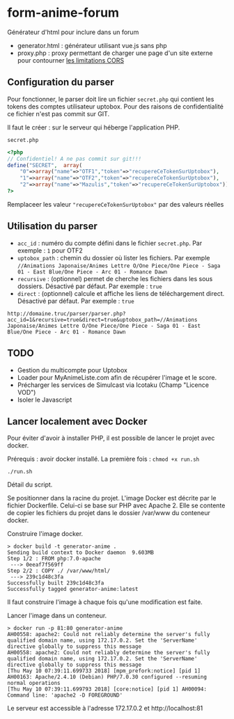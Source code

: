 # form-anime-forum
Générateur d'html pour inclure dans un forum

* generator.html : générateur utilisant vue.js sans php
* proxy.php : proxy permettant de charger une page d'un site externe pour contourner [les limitations CORS](https://fr.wikipedia.org/wiki/Cross-origin_resource_sharing)

## Configuration du parser

Pour fonctionner, le parser doit lire un fichier `secret.php` qui contient les tokens des comptes utilisateur uptobox.
Pour des raisons de confidentialité ce fichier n'est pas commit sur GIT.

Il faut le créer : sur le serveur qui héberge l'application PHP.

`secret.php`
```php
<?php
// Confidentiel! A ne pas commit sur git!!!
define("SECRET",  array(
    "0"=>array("name"=>"OTF1","token"=>"recupereCeTokenSurUptobox"),
    "1"=>array("name"=>"OTF2","token"=>"recupereCeTokenSurUptobox"),
    "2"=>array("name"=>"Mazulis","token"=>"recupereCeTokenSurUptobox")));
?>
```

Remplaceer les valeur `"recupereCeTokenSurUptobox"` par des valeurs réelles

## Utilisation du parser

* `acc_id` : numéro du compte défini dans le fichier `secret.php`. Par exemple : `1` pour OTF2
* `uptobox_path` : chemin du dossier où lister les fichiers. Par exemple `//Animations Japonaise/Animes Lettre O/One Piece/One Piece - Saga 01 - East Blue/One Piece - Arc 01 - Romance Dawn`
* `recursive` : (optionnel) permet de cherche les fichiers dans les sous dossiers. Désactivé par défaut. Par exemple : `true`
* `direct` : (optionnel) calcule et affiche les liens de téléchargement direct. Désactivé par défaut. Par exemple : `true`

```
http://domaine.truc/parser/parser.php?acc_id=1&recursive=true&direct=true&uptobox_path=//Animations Japonaise/Animes Lettre O/One Piece/One Piece - Saga 01 - East Blue/One Piece - Arc 01 - Romance Dawn
```

## TODO
* Gestion du multicompte pour Uptobox
* Loader pour MyAnimeListe.com afin de récupérer l'image et le score.
* Précharger les services de Simulcast via Icotaku (Champ "Licence VOD")
* Isoler le Javascript

## Lancer localement avec Docker
Pour éviter d'avoir à installer PHP, il est possible de lancer le projet avec docker.

Prérequis : avoir docker installé.
La première fois : `chmod +x run.sh`

```
./run.sh
```

Détail du script.

Se positionner dans la racine du projet. L'image Docker est décrite par le fichier Dockerfile.
Celui-ci se base sur PHP avec Apache 2. Elle se contente de copier les fichiers du projet dans 
le dossier /var/www du conteneur docker.

Construire l'image docker. 
```
> docker build -t generator-anime .
Sending build context to Docker daemon  9.603MB
Step 1/2 : FROM php:7.0-apache
 ---> 0eeaf7f569ff
Step 2/2 : COPY ./ /var/www/html/
 ---> 239c1d48c3fa
Successfully built 239c1d48c3fa
Successfully tagged generator-anime:latest
```

Il faut construire l'image à chaque fois qu'une modification est faite.

Lancer l'image dans un conteneur.
```
> docker run -p 81:80 generator-anime 
AH00558: apache2: Could not reliably determine the server's fully qualified domain name, using 172.17.0.2. Set the 'ServerName' directive globally to suppress this message
AH00558: apache2: Could not reliably determine the server's fully qualified domain name, using 172.17.0.2. Set the 'ServerName' directive globally to suppress this message
[Thu May 10 07:39:11.699733 2018] [mpm_prefork:notice] [pid 1] AH00163: Apache/2.4.10 (Debian) PHP/7.0.30 configured --resuming normal operations
[Thu May 10 07:39:11.699793 2018] [core:notice] [pid 1] AH00094: Command line: 'apache2 -D FOREGROUND'
```

Le serveur est accessible à l'adresse 172.17.0.2 et http://localhost:81
